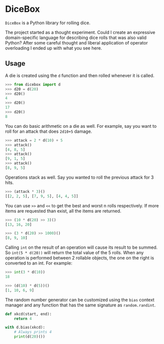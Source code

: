 # DiceBox

`DiceBox` is a Python library for rolling dice.

The project started as a thought experiment. Could I create an expressive domain-specific language for describing dice rolls that was also valid Python? After some careful thought and liberal application of operator overloading I ended up with what you see here.

## Usage

A die is created using the `d` function and then rolled whenever it is called.

```python
>>> from dicebox import d
>>> d20 = d(20)
>>> d20()
4
>>> d20()
17
>>> d20()
8
```

You can do basic arithmetic on a die as well. For example, say you want to roll for an attack that does `2d10+5` damage.

```python
>>> attack = 2 * d(10) + 5
>>> attack()
[4, 8, 5]
>>> attack()
[9, 1, 5]
>>> attack()
[8, 9, 5]
```

Operations stack as well. Say you wanted to roll the previous attack for 3 hits.

```python
>>> (attack * 3)()
[[2, 2, 5], [7, 9, 5], [4, 4, 5]]
```

You can use `>>` and `<<` to get the best and worst n rolls respectively. If more items are requested than exist, all the items are returned.

```python
>>> (10 * d(20) >> 3)()
[13, 16, 20]

>>> (3 * d(20) >> 1000)()
[8, 9, 10]
```

Calling `int` on the result of an operation will cause its result to be summed. So `int(5 * d(20))` will return the total value of the 5 rolls. When any operation is performed between 2 rollable objects, the one on the right is converted to an int. For example:

```python
>>> int(3 * d(10))
18

>>> (d(10) * d(5))()
[1, 10, 6, 9]
```

The random number generator can be customized using the `bias` context manager and any function that has the same signature as `random.randint`.

```python
def xkcd(start, end):
    return 4

with d.bias(xkcd):
    # Always prints 4
    print(d(20)())
```
